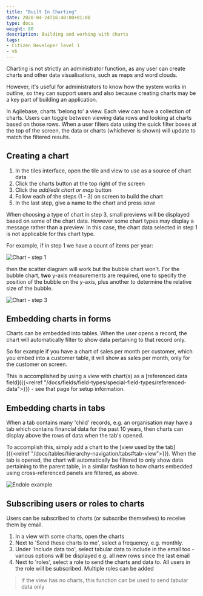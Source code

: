 ```yaml
---
title: "Built In Charting"
date: 2020-04-24T16:40:00+01:00
type: docs
weight: 80
description: Building and working with charts
tags:
- Citizen Developer level 1
- v6
---
```

Charting is not strictly an administrator function, as any user can create charts and other data visualisations, such as maps and word clouds.

However, it's useful for administrators to know how the system works in outline, so they can support users and also because creating charts may be a key part of building an application.

In Agilebase, charts 'belong to' a view. Each view can have a collection of charts. Users can toggle between viewing data rows and looking at charts based on those rows. When a user filters data using the quick filter boxes at the top of the screen, the data or charts (whichever is shown) will update to match the filtered results.

## Creating a chart
1. In the tiles interface, open the tile and view to use as a source of chart data
2. Click the charts button at the top right of the screen
3. Click the _add/edit chart or map_ button
4. Follow each of the steps (1 - 3) on screen to build the chart
5. In the last step, give a name to the chart and press _save_

When choosing a type of chart in step 3, small previews will be displayed based on some of the chart data. However some chart types may display a message rather than a preview. In this case, the chart data selected in step 1 is not applicable for this chart type.

For example, if in step 1 we have a count of items per year:

![Chart - step 1](/chart-1.png)

then the scatter diagram will work but the bubble chart won't. For the bubble chart, **two** y-axis measurements are required, one to specify the position of the bubble on the y-axis, plus another to determine the relative size of the bubble.

![Chart - step 3](/chart-bubble.png)

## Embedding charts in forms
Charts can be embedded into tables. When the user opens a record, the chart will automatically filter to show data pertaining to that record only. 

So for example if you have a chart of sales per month per customer, which you embed into a customer table, it will show as sales per month, only for the customer on screen.

This is accomplished by using a view with chart(s) as a [referenced data field]({{<relref "/docs/fields/field-types/special-field-types/referenced-data">}}) - see that page for setup information.

## Embedding charts in tabs
When a tab contains many 'child' records, e.g. an organisation may have a tab which contains financial data for the past 10 years, then charts can display above the rows of data when the tab's opened.

To accomplish this, simply add a chart to the [view used by the tab]({{<relref "/docs/tables/hierarchy-navigation/tabs#tab-view">}}). When the tab is opened, the chart will automatically be filtered to only show data pertaining to the parent table, in a similar fashion to how charts embedded using cross-referenced panels are filtered, as above.

![Endole example](/endole-example.png "Example of a chart in a tab")

## Subscribing users or roles to charts
Users can be subscribed to charts (or subscribe themselves) to receive them by email.

1. In a view with some charts, open the charts
2. Next to 'Send these charts to me', select a frequency, e.g. monthly.
3. Under 'Include data too', select tabular data to include in the email too - various options will be displayed e.g. all new rows since the last email
4. Next to 'roles', select a role to send the charts and data to. All users in the role will be subscribed. Multiple roles can be added

> If the view has no charts, this function can be used to send tabular data only
